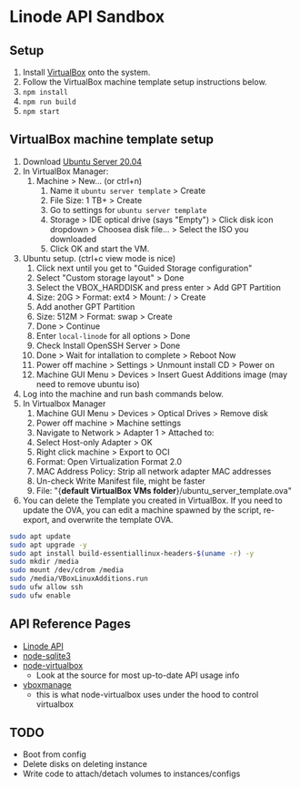 # Linode API Sandbox

## Setup

1. Install [VirtualBox](https://www.virtualbox.org/wiki/Downloads) onto the system.
1. Follow the VirtualBox machine template setup instructions below.
1. `npm install`
1. `npm run build`
1. `npm start`

## VirtualBox machine template setup

1. Download [Ubuntu Server 20.04](https://ubuntu.com/download/server)
1. In VirtualBox Manager:
   1. Machine > New... (or ctrl+n)
      1. Name it `ubuntu server template` > Create
      1. File Size: 1 TB+ > Create
      1. Go to settings for `ubuntu server template`
      1. Storage > IDE optical drive (says "Empty") > Click disk icon dropdown > Choosea disk file... > Select the ISO you downloaded
      1. Click OK and start the VM.
1. Ubuntu setup. (ctrl+c view mode is nice)
   1. Click next until you get to "Guided Storage configuration"
   1. Select "Custom storage layout" > Done
   1. Select the VBOX_HARDDISK and press enter > Add GPT Partition
   1. Size: 20G > Format: ext4 > Mount: / > Create
   1. Add another GPT Partition
   1. Size: 512M > Format: swap > Create
   1. Done > Continue
   1. Enter `local-linode` for all options > Done
   1. Check Install OpenSSH Server > Done
   1. Done > Wait for intallation to complete > Reboot Now
   1. Power off machine > Settings > Unmount install CD > Power on
   1. Machine GUI Menu > Devices > Insert Guest Additions image (may need to remove ubuntu iso)
1. Log into the machine and run bash commands below.
1. In Virtualbox Manager
   1. Machine GUI Menu > Devices > Optical Drives > Remove disk
   1. Power off machine > Machine settings
   1. Navigate to Network > Adapter 1 > Attached to:
   1. Select Host-only Adapter > OK
   1. Right click machine > Export to OCI
   1. Format: Open Virtualization Format 2.0
   1. MAC Address Policy: Strip all network adapter MAC addresses
   1. Un-check Write Manifest file, might be faster
   1. File: "{**default VirtualBox VMs folder**}/ubuntu_server_template.ova"
1. You can delete the Template you created in VirtualBox. If you need to update the OVA, you can edit a machine spawned by the script, re-export, and overwrite the template OVA.

```bash
sudo apt update
sudo apt upgrade -y
sudo apt install build-essentiallinux-headers-$(uname -r) -y
sudo mkdir /media
sudo mount /dev/cdrom /media
sudo /media/VBoxLinuxAdditions.run
sudo ufw allow ssh
sudo ufw enable
```

## API Reference Pages

- [Linode API](https://www.linode.com/docs/api/)
- [node-sqlite3](https://github.com/mapbox/node-sqlite3/wiki/API)
- [node-virtualbox](https://github.com/Node-Virtualization/node-virtualbox)
  - Look at the source for most up-to-date API usage info
- [vboxmanage](https://www.virtualbox.org/manual/ch08.html)
  - this is what node-virtualbox uses under the hood to control virtualbox

## TODO

- Boot from config
- Delete disks on deleting instance
- Write code to attach/detach volumes to instances/configs
